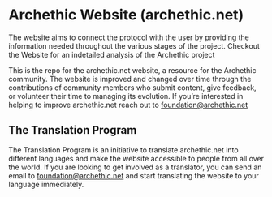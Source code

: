 # Archethic Website (archethic.net)

The website aims to connect the protocol with the user by providing the information needed throughout the various stages of the project. Checkout the Website for an indetailed analysis of the Archethic project

This is the repo for the archethic.net website, a resource for the Archethic community. The website is improved and changed over time through the contributions of community members who submit content, give feedback, or volunteer their time to managing its evolution. If you’re interested in helping to improve archethic.net reach out to foundation@archethic.net 


## The Translation Program
The Translation Program is an initiative to translate archethic.net into different languages and make the website accessible to people from all over the world. If you are looking to get involved as a translator, you can send an email to foundation@archethic.net and start translating the website to your language immediately.
